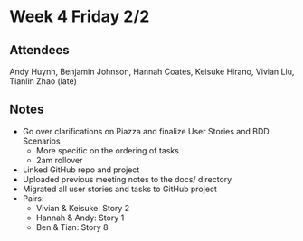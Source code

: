 # Week 4 Friday 2/2

## Attendees
Andy Huynh, Benjamin Johnson, Hannah Coates, Keisuke Hirano, Vivian Liu, Tianlin Zhao (late)

## Notes

- Go over clarifications on Piazza and finalize User Stories and BDD Scenarios
  - More specific on the ordering of tasks
  - 2am rollover
- Linked GitHub repo and project
- Uploaded previous meeting notes to the docs/ directory
- Migrated all user stories and tasks to GitHub project
- Pairs:
  - Vivian & Keisuke: Story 2
  - Hannah & Andy: Story 1
  - Ben & Tian: Story 8
